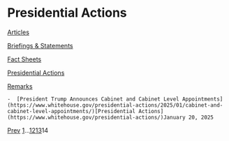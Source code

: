 # 					Presidential Actions				

[Articles](/articles/)

[Briefings &amp; Statements](/briefings-statements/)

[Fact Sheets](/fact-sheets/)

[Presidential Actions](/presidential-actions/)

[Remarks](/remarks/)

    -  [President Trump Announces Cabinet and Cabinet Level Appointments](https://www.whitehouse.gov/presidential-actions/2025/01/cabinet-and-cabinet-level-appointments/)[Presidential Actions](https://www.whitehouse.gov/presidential-actions/)January 20, 2025 

[Prev](https://www.whitehouse.gov/presidential-actions/page/13/)
[1](https://www.whitehouse.gov/presidential-actions/)…[12](https://www.whitehouse.gov/presidential-actions/page/12/)[13](https://www.whitehouse.gov/presidential-actions/page/13/)14
